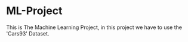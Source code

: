 # ML-Project
This is The Machine Learning Project, in this project we have to use the 'Cars93' Dataset.
